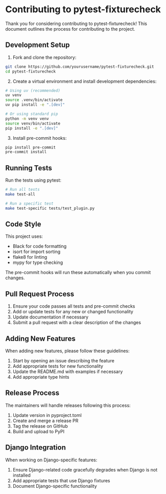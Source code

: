 # Contributing to pytest-fixturecheck

Thank you for considering contributing to pytest-fixturecheck! This document outlines the process for contributing to the project.

## Development Setup

1. Fork and clone the repository:

```bash
git clone https://github.com/yourusername/pytest-fixturecheck.git
cd pytest-fixturecheck
```

2. Create a virtual environment and install development dependencies:

```bash
# Using uv (recommended)
uv venv
source .venv/bin/activate
uv pip install -e ".[dev]"

# Or using standard pip
python -m venv venv
source venv/bin/activate
pip install -e ".[dev]"
```

3. Install pre-commit hooks:

```bash
pip install pre-commit
pre-commit install
```

## Running Tests

Run the tests using pytest:

```bash
# Run all tests
make test-all

# Run a specific test
make test-specific tests/test_plugin.py
```

## Code Style

This project uses:
- Black for code formatting
- isort for import sorting
- flake8 for linting
- mypy for type checking

The pre-commit hooks will run these automatically when you commit changes.

## Pull Request Process

1. Ensure your code passes all tests and pre-commit checks
2. Add or update tests for any new or changed functionality
3. Update documentation if necessary
4. Submit a pull request with a clear description of the changes

## Adding New Features

When adding new features, please follow these guidelines:

1. Start by opening an issue describing the feature
2. Add appropriate tests for new functionality
3. Update the README.md with examples if necessary
4. Add appropriate type hints

## Release Process

The maintainers will handle releases following this process:

1. Update version in pyproject.toml
2. Create and merge a release PR
3. Tag the release on GitHub
4. Build and upload to PyPI

## Django Integration

When working on Django-specific features:

1. Ensure Django-related code gracefully degrades when Django is not installed
2. Add appropriate tests that use Django fixtures
3. Document Django-specific functionality
